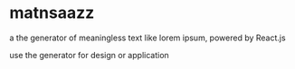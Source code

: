 # matnsaazz
a the generator of meaningless text like lorem ipsum, powered by React.js

use the generator for design or application




